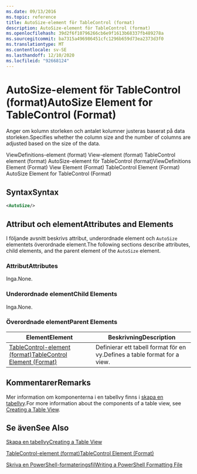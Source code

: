 ```yaml
---
ms.date: 09/13/2016
ms.topic: reference
title: AutoSize-element för TableControl (format)
description: AutoSize-element för TableControl (format)
ms.openlocfilehash: 39d2f6f10796266cb6e9f1613b68337fb489278a
ms.sourcegitcommit: ba7315a496986451cfc1296b659d73ea2373d3f0
ms.translationtype: MT
ms.contentlocale: sv-SE
ms.lasthandoff: 12/10/2020
ms.locfileid: "92668124"
---
```

# <a name="autosize-element-for-tablecontrol-format"></a><span data-ttu-id="016c7-103">AutoSize-element för TableControl (format)</span><span class="sxs-lookup"><span data-stu-id="016c7-103">AutoSize Element for TableControl (Format)</span></span>

<span data-ttu-id="016c7-104">Anger om kolumn storleken och antalet kolumner justeras baserat på data storleken.</span><span class="sxs-lookup"><span data-stu-id="016c7-104">Specifies whether the column size and the number of columns are adjusted based on the size of the data.</span></span>

<span data-ttu-id="016c7-105">ViewDefinitions-element (format) View-element (format) TableControl element (format) AutoSize-element för TableControl (format)</span><span class="sxs-lookup"><span data-stu-id="016c7-105">ViewDefinitions Element (Format) View Element (Format) TableControl Element (Format) AutoSize Element for TableControl (Format)</span></span>

## <a name="syntax"></a><span data-ttu-id="016c7-106">Syntax</span><span class="sxs-lookup"><span data-stu-id="016c7-106">Syntax</span></span>

```xml
<AutoSize/>
```

## <a name="attributes-and-elements"></a><span data-ttu-id="016c7-107">Attribut och element</span><span class="sxs-lookup"><span data-stu-id="016c7-107">Attributes and Elements</span></span>

<span data-ttu-id="016c7-108">I följande avsnitt beskrivs attribut, underordnade element och `AutoSize` elementets överordnade element.</span><span class="sxs-lookup"><span data-stu-id="016c7-108">The following sections describe attributes, child elements, and the parent element of the `AutoSize` element.</span></span>

### <a name="attributes"></a><span data-ttu-id="016c7-109">Attribut</span><span class="sxs-lookup"><span data-stu-id="016c7-109">Attributes</span></span>

<span data-ttu-id="016c7-110">Inga.</span><span class="sxs-lookup"><span data-stu-id="016c7-110">None.</span></span>

### <a name="child-elements"></a><span data-ttu-id="016c7-111">Underordnade element</span><span class="sxs-lookup"><span data-stu-id="016c7-111">Child Elements</span></span>

<span data-ttu-id="016c7-112">Inga.</span><span class="sxs-lookup"><span data-stu-id="016c7-112">None.</span></span>

### <a name="parent-elements"></a><span data-ttu-id="016c7-113">Överordnade element</span><span class="sxs-lookup"><span data-stu-id="016c7-113">Parent Elements</span></span>

|<span data-ttu-id="016c7-114">Element</span><span class="sxs-lookup"><span data-stu-id="016c7-114">Element</span></span>|<span data-ttu-id="016c7-115">Beskrivning</span><span class="sxs-lookup"><span data-stu-id="016c7-115">Description</span></span>|
|-------------|-----------------|
|[<span data-ttu-id="016c7-116">TableControl-element (format)</span><span class="sxs-lookup"><span data-stu-id="016c7-116">TableControl Element (Format)</span></span>](./tablecontrol-element-format.md)|<span data-ttu-id="016c7-117">Definierar ett tabell format för en vy.</span><span class="sxs-lookup"><span data-stu-id="016c7-117">Defines a table format for a view.</span></span>|

## <a name="remarks"></a><span data-ttu-id="016c7-118">Kommentarer</span><span class="sxs-lookup"><span data-stu-id="016c7-118">Remarks</span></span>

<span data-ttu-id="016c7-119">Mer information om komponenterna i en tabellvy finns i [skapa en tabellvy](./creating-a-table-view.md).</span><span class="sxs-lookup"><span data-stu-id="016c7-119">For more information about the components of a table view, see [Creating a Table View](./creating-a-table-view.md).</span></span>

## <a name="see-also"></a><span data-ttu-id="016c7-120">Se även</span><span class="sxs-lookup"><span data-stu-id="016c7-120">See Also</span></span>

[<span data-ttu-id="016c7-121">Skapa en tabellvy</span><span class="sxs-lookup"><span data-stu-id="016c7-121">Creating a Table View</span></span>](./creating-a-table-view.md)

[<span data-ttu-id="016c7-122">TableControl-element (format)</span><span class="sxs-lookup"><span data-stu-id="016c7-122">TableControl Element (Format)</span></span>](./tablecontrol-element-format.md)

[<span data-ttu-id="016c7-123">Skriva en PowerShell-formateringsfil</span><span class="sxs-lookup"><span data-stu-id="016c7-123">Writing a PowerShell Formatting File</span></span>](./writing-a-powershell-formatting-file.md)
